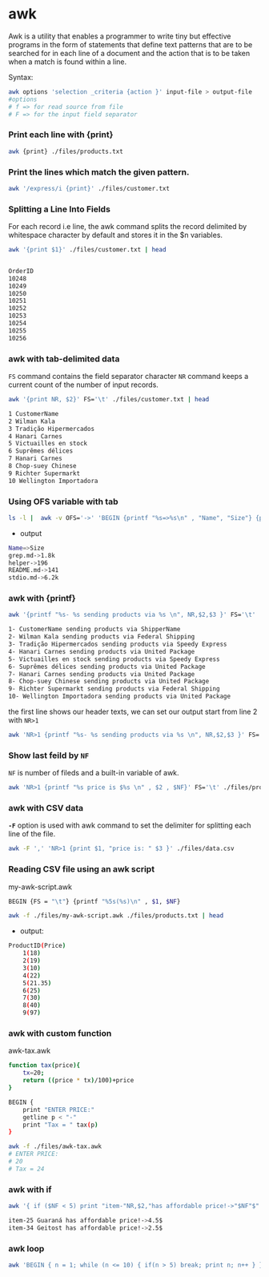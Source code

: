 # awk
Awk is a utility that enables a programmer to write tiny but effective programs in the form of statements that define text patterns that are to be searched for in each line of a document and the action that is to be taken when a match is found within a line.

Syntax:

```bash
awk options 'selection _criteria {action }' input-file > output-file
#options 
# f => for read source from file
# F => for the input field separator
```

### **Print each line with {print}**

```bash
awk {print} ./files/products.txt
```

### **Print the lines which match the given pattern.**

```bash
awk '/express/i {print}' ./files/customer.txt
```

### **Splitting a Line Into Fields**

For each record i.e line, the awk command splits the record delimited by whitespace character by default and stores it in the $n variables.

```bash
awk '{print $1}' ./files/customer.txt | head
```

```bash

OrderID
10248
10249
10250
10251
10252
10253
10254
10255
10256
```

### **awk with tab-delimited data**

`FS` command contains the field separator character
`NR` command keeps a current count of the number of input records.

```bash
awk '{print NR, $2}' FS='\t' ./files/customer.txt | head
```

```bash
1 CustomerName
2 Wilman Kala
3 Tradição Hipermercados
4 Hanari Carnes
5 Victuailles en stock
6 Suprêmes délices
7 Hanari Carnes
8 Chop-suey Chinese
9 Richter Supermarkt
10 Wellington Importadora
```

### Using OFS variable with tab

```bash
ls -l |  awk -v OFS='->' 'BEGIN {printf "%s=>%s\n" , "Name", "Size"} {print $7,$2}'
```

- output

```bash
Name=>Size
grep.md->1.8k
helper->196
README.md->141
stdio.md->6.2k
```

### **awk with {printf}**

```bash
awk '{printf "%s- %s sending products via %s \n", NR,$2,$3 }' FS='\t' ./files/customer.txt| head
```

```bash
1- CustomerName sending products via ShipperName 
2- Wilman Kala sending products via Federal Shipping 
3- Tradição Hipermercados sending products via Speedy Express 
4- Hanari Carnes sending products via United Package 
5- Victuailles en stock sending products via Speedy Express 
6- Suprêmes délices sending products via United Package 
7- Hanari Carnes sending products via United Package 
8- Chop-suey Chinese sending products via United Package 
9- Richter Supermarkt sending products via Federal Shipping 
10- Wellington Importadora sending products via United Package
```

the first line shows our header texts, we can set our output start from line 2 with `NR>1`

```bash
awk 'NR>1 {printf "%s- %s sending products via %s \n", NR,$2,$3 }' FS='\t' ./files/customer.txt| head
```

### **Show last feild by `NF`**

`NF` is number of fileds and a built-in variable of awk.

```bash
awk 'NR>1 {printf "%s price is $%s \n" , $2 , $NF}' FS='\t' ./files/products.txt | head
```

### **awk with CSV data**

 **`-F`** option is used with awk command to set the delimiter for splitting each line of the file.

```bash
awk -F ',' 'NR>1 {print $1, "price is: " $3 }' ./files/data.csv
```

### **Reading CSV file using an awk script**

my-awk-script.awk

```bash
BEGIN {FS = "\t"} {printf "%5s(%s)\n" , $1, $NF}
```

```bash
awk -f ./files/my-awk-script.awk ./files/products.txt | head
```

- output:

```bash
ProductID(Price)
    1(18)
    2(19)
    3(10)
    4(22)
    5(21.35)
    6(25)
    7(30)
    8(40)
    9(97)
```

### awk with custom function

awk-tax.awk

```bash
function tax(price){
	tx=20;
	return ((price * tx)/100)+price
}

BEGIN {
	print "ENTER PRICE:"
	getline p < "-"
	print "Tax = " tax(p)
}
```

```bash
awk -f ./files/awk-tax.awk
# ENTER PRICE:
# 20
# Tax = 24
```

### awk with if

```bash
awk '{ if ($NF < 5) print "item-"NR,$2,"has affordable price!->"$NF"$" }' products.txt
```

```bash
item-25 Guaraná has affordable price!->4.5$
item-34 Geitost has affordable price!->2.5$
```

### awk loop

```bash
awk 'BEGIN { n = 1; while (n <= 10) { if(n > 5) break; print n; n++ } }'
```
